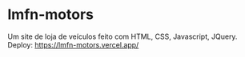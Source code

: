 # lmfn-motors
Um site de loja de veículos feito com HTML, CSS, Javascript, JQuery.
Deploy: https://lmfn-motors.vercel.app/
